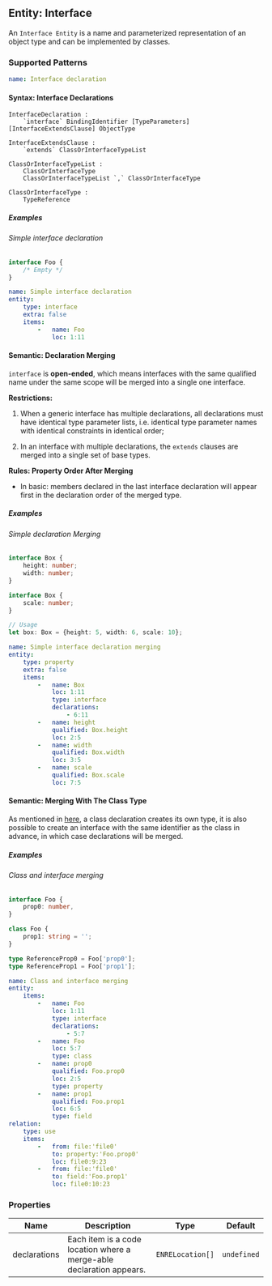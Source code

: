 ## Entity: Interface

An `Interface Entity` is a name and parameterized representation of an object type and can be implemented by classes.

### Supported Patterns

```yaml
name: Interface declaration
```

#### Syntax: Interface Declarations

```text
InterfaceDeclaration :
    `interface` BindingIdentifier [TypeParameters] [InterfaceExtendsClause] ObjectType

InterfaceExtendsClause :
    `extends` ClassOrInterfaceTypeList

ClassOrInterfaceTypeList :
    ClassOrInterfaceType
    ClassOrInterfaceTypeList `,` ClassOrInterfaceType

ClassOrInterfaceType :
    TypeReference
```

##### Examples

###### Simple interface declaration

```ts
interface Foo {
    /* Empty */
}
```

```yaml
name: Simple interface declaration
entity:
    type: interface
    extra: false
    items:
        -   name: Foo
            loc: 1:11
```

#### Semantic: Declaration Merging

`interface` is **open-ended**, which means interfaces with the same qualified name under the same scope will be merged
into a single one interface.

**Restrictions:**

1. When a generic interface has multiple declarations, all declarations must have identical type parameter lists, i.e.
   identical type parameter names with identical constraints in identical order;

2. In an interface with multiple declarations, the `extends` clauses are merged into a single set of base types.

**Rules: Property Order After Merging**

* In basic: members declared in the last interface declaration will appear first in the declaration order of the merged
  type.

##### Examples

###### Simple declaration Merging

```ts
interface Box {
    height: number;
    width: number;
}

interface Box {
    scale: number;
}

// Usage
let box: Box = {height: 5, width: 6, scale: 10};
```

```yaml
name: Simple interface declaration merging
entity:
    type: property
    extra: false
    items:
        -   name: Box
            loc: 1:11
            type: interface
            declarations:
                - 6:11
        -   name: height
            qualified: Box.height
            loc: 2:5
        -   name: width
            qualified: Box.width
            loc: 3:5
        -   name: scale
            qualified: Box.scale
            loc: 7:5
```

<!--TODO: Restriction-violated cases-->

#### Semantic: Merging With The Class Type

As mentioned in [here](./class.md#semantic-typescript-class-types), a class declaration creates its own type, it is also
possible to create an interface with the same identifier as the class in advance, in which case declarations will be
merged.

##### Examples

###### Class and interface merging

```ts
interface Foo {
    prop0: number,
}

class Foo {
    prop1: string = '';
}

type ReferenceProp0 = Foo['prop0'];
type ReferenceProp1 = Foo['prop1'];
```

```yaml
name: Class and interface merging
entity:
    items:
        -   name: Foo
            loc: 1:11
            type: interface
            declarations:
                - 5:7
        -   name: Foo
            loc: 5:7
            type: class
        -   name: prop0
            qualified: Foo.prop0
            loc: 2:5
            type: property
        -   name: prop1
            qualified: Foo.prop1
            loc: 6:5
            type: field
relation:
    type: use
    items:
        -   from: file:'file0'
            to: property:'Foo.prop0'
            loc: file0:9:23
        -   from: file:'file0'
            to: field:'Foo.prop1'
            loc: file0:10:23
```

### Properties

| Name         | Description                                                          |       Type       |   Default   |
|--------------|----------------------------------------------------------------------|:----------------:|:-----------:|
| declarations | Each item is a code location where a merge-able declaration appears. | `ENRELocation[]` | `undefined` |
